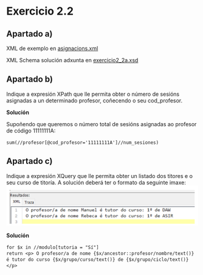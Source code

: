 # Exercicio 2.2

## Apartado a)

XML de exemplo en [asignacions.xml](asignacions.xml)

XML Schema solución adxunta en [exercicio2_2a.xsd](exercicio2_2a.xsd)

## Apartado b)

Indique a expresión XPath que lle permita obter o número de sesións asignadas a un determinado 
profesor, coñecendo o seu cod_profesor. 

**Solución**

Supoñendo que queremos o número total de sesións asignadas ao profesor de código 11111111A:
```
sum(//profesor[@cod_profesor='11111111A']//num_sesiones)
```

## Apartado c)
Indique a expresión XQuery que lle permita obter un listado dos titores e o seu curso de titoría. A 
solución deberá ter o formato da seguinte imaxe:
![alt text](img_ex2_2c.png)

**Solución**
```XQuery
for $x in //modulo[tutoria = "Sí"]
return <p> O profesor/a de nome {$x/ancestor::profesor/nombre/text()} é tutor do curso {$x/grupo/curso/text()} de {$x/grupo/ciclo/text()} </p>
```
